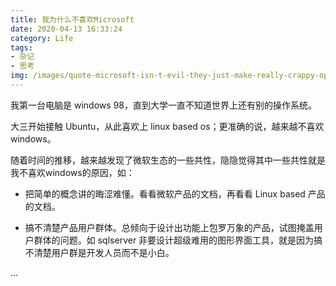 ```yaml
---
title: 我为什么不喜欢Microsoft
date: 2020-04-13 16:33:24
category: Life
tags:
- 杂记
- 思考
img: /images/quote-microsoft-isn-t-evil-they-just-make-really-crappy-operating-systems-linus-torvalds-29-60-73.jpg
---
```


我第一台电脑是 windows 98，直到大学一直不知道世界上还有别的操作系统。

大三开始接触 Ubuntu，从此喜欢上 linux based os；更准确的说，越来越不喜欢 windows。

随着时间的推移，越来越发现了微软生态的一些共性，隐隐觉得其中一些共性就是我不喜欢windows的原因，如：

* 把简单的概念讲的晦涩难懂。看看微软产品的文档，再看看 Linux based 产品的文档。

* 搞不清楚产品用户群体。总倾向于设计出功能上包罗万象的产品，试图掩盖用户群体的问题。如 sqlserver 非要设计超级难用的图形界面工具，就是因为搞不清楚用户群是开发人员而不是小白。

...
